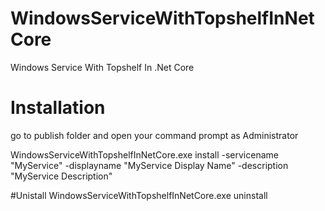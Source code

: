 # WindowsServiceWithTopshelfInNetCore
Windows Service With Topshelf In .Net Core


# Installation
go to publish folder and open your command prompt as Administrator

WindowsServiceWithTopshelfInNetCore.exe install -servicename "MyService" -displayname "MyService Display Name" -description "MyService Description"

#Unistall
WindowsServiceWithTopshelfInNetCore.exe uninstall
